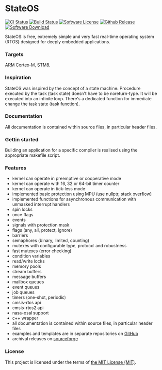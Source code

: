 # StateOS
  [![CI Status](https://github.com/stateos/StateOS/workflows/CI/badge.svg)](https://github.com/stateos/StateOS/actions)
  [![Build Status](https://travis-ci.org/stateos/StateOS.svg)](https://travis-ci.org/stateos/StateOS)
  [![Software License](https://img.shields.io/github/license/stateos/StateOS.svg)](https://opensource.org/licenses/MIT)
  [![Github Release](https://img.shields.io/github/release/stateos/StateOS.svg)](https://github.com/stateos/StateOS/releases)
  [![Software Download](https://img.shields.io/sourceforge/dt/stateos.svg)](https://sourceforge.net/projects/stateos/files/latest/download)

StateOS is free, extremely simple and very fast real-time operating system (RTOS) designed for deeply embedded applications.

### Targets

ARM Cortex-M, STM8.

### Inspiration

StateOS was inspired by the concept of a state machine. Procedure executed by the task (task state) doesn't have to be noreturn-type. It will be executed into an infinite loop. There's a dedicated function for immediate change the task state (task function).

### Documentation

All documentation is contained within source files, in particular header files.

### Gettin started

Building an application for a specific compiler is realised using the appropriate makefile script.

### Features

- kernel can operate in preemptive or cooperative mode
- kernel can operate with 16, 32 or 64-bit timer counter
- kernel can operate in tick-less mode
- implemented basic protection using MPU (use nullptr, stack overflow)
- implemented functions for asynchronous communication with unmasked interrupt handlers
- spin locks
- once flags
- events
- signals with protection mask
- flags (any, all, protect, ignore)
- barriers
- semaphores (binary, limited, counting)
- mutexes with configurable type, protocol and robustness
- fast mutexes (error checking)
- condition variables
- read/write locks
- memory pools
- stream buffers
- message buffers
- mailbox queues
- event queues
- job queues
- timers (one-shot, periodic)
- cmsis-rtos api
- cmsis-rtos2 api
- nasa-osal support
- c++ wrapper
- all documentation is contained within source files, in particular header files
- examples and templates are in separate repositories on [GitHub](https://github.com/stateos)
- archival releases on [sourceforge](https://sourceforge.net/projects/stateos)

### License

This project is licensed under the terms of [the MIT License (MIT)](https://opensource.org/licenses/MIT).
